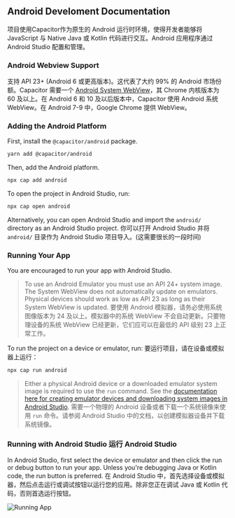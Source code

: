 ## Android Develoment Documentation

项目使用Capacitor作为原生的 Android 运行时环境，使得开发者能够将 JavaScript 与 Native Java 或 Kotlin 代码进行交互。Android 应用程序通过 Android Studio 配置和管理。

### Android Webview Support[](https://capacitorjs.com/docs/android#android-support)

支持 API 23+ (Android 6 或更高版本)。这代表了大约 99% 的 Android 市场份额。Capacitor 需要一个 [Android System WebView](https://play.google.com/store/apps/details?id=com.google.android.webview)，其 Chrome 内核版本为 60 及以上。在 Android 6 和 10 及以后版本中，Capacitor 使用 Android 系统 WebView。在 Android 7-9 中，Google Chrome 提供 WebView。

### Adding the Android Platform[](https://capacitorjs.com/docs/android#adding-the-android-platform)

First, install the `@capacitor/android` package.

```bash
yarn add @capacitor/android
```

Then, add the Android platform.

```bash
npx cap add android
```

To open the project in Android Studio, run:

```bash
npx cap open android
```

Alternatively, you can open Android Studio and import the `android/` directory as an Android Studio project.
你可以打开 Android Studio 并将 `android/` 目录作为 Android Studio 项目导入。(这需要很长的一段时间)

### Running Your App 

You are encouraged to run your app with Android Studio.

> To use an Android Emulator you must use an API 24+ system image. The System WebView does not automatically update on emulators. Physical devices should work as low as API 23 as long as their System WebView is updated.
> 要使用 Android 模拟器，请务必使用系统图像版本为 24 及以上。模拟器中的系统 WebView 不会自动更新。只要物理设备的系统 WebView 已经更新，它们应可以在最低的 API 级别 23 上正常工作。

To run the project on a device or emulator, run:
要运行项目，请在设备或模拟器上运行：

```bash
npx cap run android
```

> Either a physical Android device or a downloaded emulator system image is required to use the `run` command. See the [documentation here for creating emulator devices and downloading system images in Android Studio](https://developer.android.com/studio/run/managing-avds).
> 需要一个物理的 Android 设备或者下载一个系统镜像来使用 `run` 命令。请参阅 Android Studio 中的文档，以创建模拟器设备并下载系统镜像。

### Running with Android Studio 运行 Android Studio[](https://capacitorjs.com/docs/android#running-with-android-studio)

In Android Studio, first select the device or emulator and then click the run or debug button to run your app. Unless you're debugging Java or Kotlin code, the run button is preferred.
在 Android Studio 中，首先选择设备或模拟器，然后点击运行或调试按钮以运行您的应用。除非您正在调试 Java 或 Kotlin 代码，否则首选运行按钮。

![Running App](https://capacitorjs.com/docs/assets/images/running-a42ce0daf3b9d2dd5ee6b94d1c378220.png)

